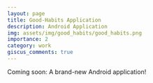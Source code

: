 ```yaml
---
layout: page
title: Good-Habits Application
description: Android Application
img: assets/img/good_habits/good_habits.png
importance: 2
category: work
giscus_comments: true
---
```


Coming soon: A brand-new Android application!


